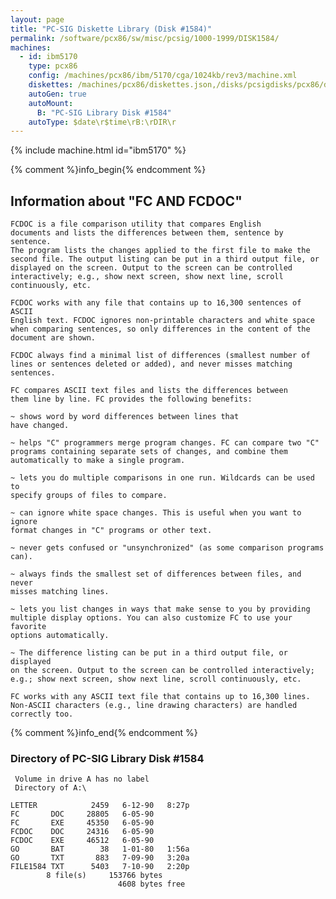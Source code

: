 ```yaml
---
layout: page
title: "PC-SIG Diskette Library (Disk #1584)"
permalink: /software/pcx86/sw/misc/pcsig/1000-1999/DISK1584/
machines:
  - id: ibm5170
    type: pcx86
    config: /machines/pcx86/ibm/5170/cga/1024kb/rev3/machine.xml
    diskettes: /machines/pcx86/diskettes.json,/disks/pcsigdisks/pcx86/diskettes.json
    autoGen: true
    autoMount:
      B: "PC-SIG Library Disk #1584"
    autoType: $date\r$time\rB:\rDIR\r
---
```


{% include machine.html id="ibm5170" %}

{% comment %}info_begin{% endcomment %}

## Information about "FC AND FCDOC"

    FCDOC is a file comparison utility that compares English
    documents and lists the differences between them, sentence by sentence.
    The program lists the changes applied to the first file to make the
    second file. The output listing can be put in a third output file, or
    displayed on the screen. Output to the screen can be controlled
    interactively; e.g., show next screen, show next line, scroll
    continuously, etc.
    
    FCDOC works with any file that contains up to 16,300 sentences of ASCII
    English text. FCDOC ignores non-printable characters and white space
    when comparing sentences, so only differences in the content of the
    document are shown.
    
    FCDOC always find a minimal list of differences (smallest number of
    lines or sentences deleted or added), and never misses matching
    sentences.
    
    FC compares ASCII text files and lists the differences between
    them line by line. FC provides the following benefits:
    
    ~ shows word by word differences between lines that
    have changed.
    
    ~ helps "C" programmers merge program changes. FC can compare two "C"
    programs containing separate sets of changes, and combine them
    automatically to make a single program.
    
    ~ lets you do multiple comparisons in one run. Wildcards can be used to
    specify groups of files to compare.
    
    ~ can ignore white space changes. This is useful when you want to ignore
    format changes in "C" programs or other text.
    
    ~ never gets confused or "unsynchronized" (as some comparison programs
    can).
    
    ~ always finds the smallest set of differences between files, and never
    misses matching lines.
    
    ~ lets you list changes in ways that make sense to you by providing
    multiple display options. You can also customize FC to use your favorite
    options automatically.
    
    ~ The difference listing can be put in a third output file, or displayed
    on the screen. Output to the screen can be controlled interactively;
    e.g.; show next screen, show next line, scroll continuously, etc.
    
    FC works with any ASCII text file that contains up to 16,300 lines.
    Non-ASCII characters (e.g., line drawing characters) are handled
    correctly too.
{% comment %}info_end{% endcomment %}


### Directory of PC-SIG Library Disk #1584

     Volume in drive A has no label
     Directory of A:\

    LETTER            2459   6-12-90   8:27p
    FC       DOC     28805   6-05-90
    FC       EXE     45350   6-05-90
    FCDOC    DOC     24316   6-05-90
    FCDOC    EXE     46512   6-05-90
    GO       BAT        38   1-01-80   1:56a
    GO       TXT       883   7-09-90   3:20a
    FILE1584 TXT      5403   7-10-90   2:20p
            8 file(s)     153766 bytes
                            4608 bytes free
